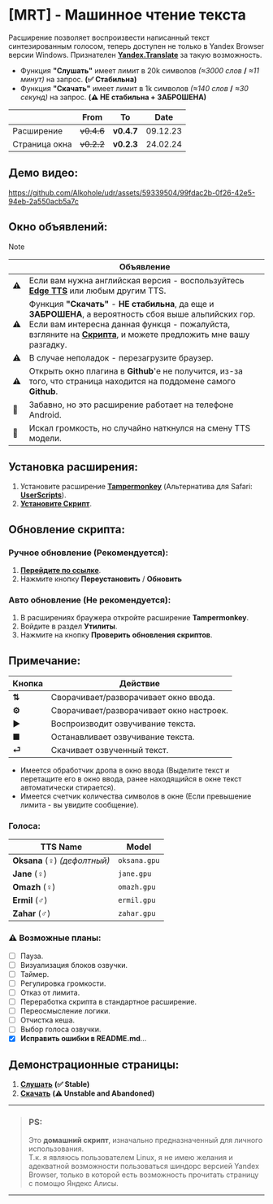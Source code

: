 # [MRT] - Машинное чтение текста
Расширение позволяет воспроизвести написанный текст синтезированным голосом, теперь доступен не только в Yandex Browser версии Windows. Признателен **[Yandex.Translate](https://translate.yandex.ru/)** за такую возможность.
- Функция **"Слушать"** имеет лимит в 20k символов *(≈3000 слов* **/** *≈11 минут)* на запрос. **(✅ Cтабильна)**
- Функция **"Скачать"** имеет лимит в 1k символов *(≈140 слов* **/** *≈30 секунд)* на запрос. **(⚠️ НЕ стабильна + ЗАБРОШЕНА)**

|  | From | To | Date |
|---|---|---|---|
| Расширение | ~~v0.4.6~~ | **v0.4.7** | 09.12.23 |
| Страница окна | ~~v0.2.2~~ | **v0.2.3** | 24.02.24 |

## Демо видео:

https://github.com/Alkohole/udr/assets/59339504/99fdac2b-0f26-42e5-94eb-2a550acb5a7c

## Окно объявлений:

> [!Note]
> |  | Объявление |
> |----|---------|
> | ⚠️ | Если вам нужна английская версия - воспользуйтесь **[Edge TTS](https://github.com/EdgeTTS/EdgeTTS.github.io)** или любым другим TTS. |
> | ⚠️ | Функция **"Скачать"** - **НЕ стабильна**, да еще и **ЗАБРОШЕНА**, а вероятность сбоя выше альпийских гор. Если вам интересна данная функця - пожалуйста, взгляните на **[Скрипта](https://github.com/Alkohole/udr/blob/main/down.html#L81)**, и можете предложить мне вашу разгадку. |
> | ⚠️ | В случае неполадок - перезагрузите браузер. |
> | ⚠️ | Открыть окно плагина в **Github**'е не получится, из-за того, что страница находится на поддомене самого **Github**. |
> | 🙂 | Забавно, но это расширение работает на телефоне Android. |
> | 🙂 | Искал громкость, но случайно наткнулся на смену TTS модели. |


## Установка расширения:

1. Установите расширение **[Tampermonkey](https://www.tampermonkey.net/)** (Альтернатива для Safari: **[UserScripts](https://apps.apple.com/app/userscripts/id1463298887 )**).
2. **[Установите Скрипт](https://github.com/Alkohole/udr/raw/main/mrt.user.js)**.


## Обновление скрипта:
### Ручное обновление (Рекомендуется):

1. **[Перейдите по ссылке](https://github.com/Alkohole/udr/raw/main/mrt.user.js)**.
2. Нажмите кнопку **Переустановить** / **Обновить**

### Авто обновление (Не рекомендуется):

1. В расширениях браужера откройте расширение **Tampermonkey**.
2. Войдите в раздел **Утилиты**.
3. Нажмите на кнопку **Проверить обновления скриптов**.

## Примечание:

| Кнопка | Действие |
|----|---------|
| **⇅** | Cворачивает/разворачивает окно ввода. |
| **⚙** | Cворачивает/разворачивает окно настроек. |
| **▶** | Воспроизводит озвучивание текста. |
| **■** | Останавливает озвучивание текста. |
| **⏎** | Скачивает озвученный текст. |

- Имеется обработчик дропа в окно ввода (Выделите текст и перетащите его в окно ввода, ранее находящийся в окне текст автоматически стирается).
- Имеется счетчик количества символов в окне (Если превышение лимита - вы увидите сообщение).

### Голоса:
| TTS Name | Model |
|----|---------|
| **Oksana** (♀) _(дефолтный)_| `oksana.gpu` |
| **Jane** (♀) | `jane.gpu` |
| **Omazh** (♀) | `omazh.gpu` |
| **Ermil** (♂) | `ermil.gpu` |
| **Zahar** (♂) | `zahar.gpu` |

### ⚠️ Возможные планы:
- [ ] Пауза.
- [ ] Визуализация блоков озвучки.
- [ ] Таймер.
- [ ] Регулировка громкости.
- [ ] Отказ от лимита.
- [ ] Переработка скрипта в стандартное расширение.
- [ ] Переосмысление логики.
- [ ] Отчистка кеша.
- [ ] Выбор голоса озвучки.
- [x] **Исправить ошибки в README.md**...

## Демонстрационные страницы:
1. **[Слушать](https://alkohole.github.io/udr/)** **(✅ Stable)**
2. **[Скачать](https://alkohole.github.io/udr/down)** **(⚠️ Unstable and Abandoned)**

<hr>

> ### PS:
> Это **домашний скрипт**, изначально предназначенный для личного использования. <br>
> Т.к. я являюсь пользователем Linux, я не имею желания и адекватной возможности пользоваться шиндорс версией Yandex Browser, только в которой есть возможность прочитать страницу с помощю Яндекс Алисы.

<hr>
